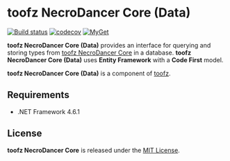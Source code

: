 # toofz NecroDancer Core (Data)

[![Build status](https://ci.appveyor.com/api/projects/status/cowbksjnikl2928m/branch/master?svg=true)](https://ci.appveyor.com/project/leonard-thieu/toofz-necrodancer-entityframework/branch/master)
[![codecov](https://codecov.io/gh/leonard-thieu/toofz-necrodancer-core-data/branch/master/graph/badge.svg)](https://codecov.io/gh/leonard-thieu/toofz-necrodancer-core-data)
[![MyGet](https://img.shields.io/myget/toofz/v/toofz.NecroDancer.Data.svg)](https://www.myget.org/feed/toofz/package/nuget/toofz.NecroDancer.Data)

**toofz NecroDancer Core (Data)** provides an interface for querying and storing types from [toofz NecroDancer Core](https://github.com/leonard-thieu/toofz-necrodancer-core) in a database. 
**toofz NecroDancer Core (Data)** uses **Entity Framework** with a **Code First** model.

**toofz NecroDancer Core (Data)** is a component of [toofz](http://crypt.toofz.com/).

## Requirements

* .NET Framework 4.6.1

## License

**toofz NecroDancer Core** is released under the [MIT License](LICENSE).
